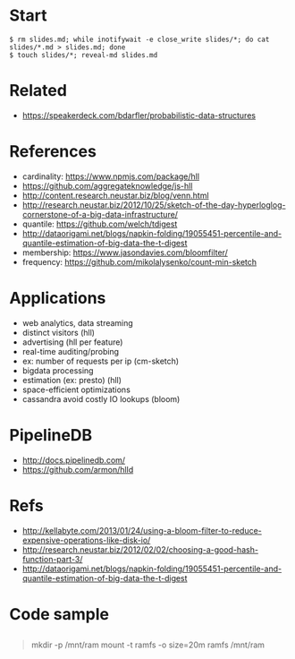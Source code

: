 # Start
	
	$ rm slides.md; while inotifywait -e close_write slides/*; do cat slides/*.md > slides.md; done
	$ touch slides/*; reveal-md slides.md


# Related

* https://speakerdeck.com/bdarfler/probabilistic-data-structures

# References

* cardinality: https://www.npmjs.com/package/hll
 * https://github.com/aggregateknowledge/js-hll
 * http://content.research.neustar.biz/blog/venn.html
 * http://research.neustar.biz/2012/10/25/sketch-of-the-day-hyperloglog-cornerstone-of-a-big-data-infrastructure/
* quantile: https://github.com/welch/tdigest
 * http://dataorigami.net/blogs/napkin-folding/19055451-percentile-and-quantile-estimation-of-big-data-the-t-digest
* membership: https://www.jasondavies.com/bloomfilter/
* frequency: https://github.com/mikolalysenko/count-min-sketch


# Applications

* web analytics, data streaming
 * distinct visitors (hll)
 * advertising (hll per feature)
* real-time auditing/probing
 * ex: number of requests per ip (cm-sketch)
* bigdata processing
 * estimation (ex: presto) (hll)
* space-efficient optimizations
 * cassandra avoid costly IO lookups (bloom)

# PipelineDB
* http://docs.pipelinedb.com/
* https://github.com/armon/hlld


# Refs
* http://kellabyte.com/2013/01/24/using-a-bloom-filter-to-reduce-expensive-operations-like-disk-io/
* http://research.neustar.biz/2012/02/02/choosing-a-good-hash-function-part-3/
* http://dataorigami.net/blogs/napkin-folding/19055451-percentile-and-quantile-estimation-of-big-data-the-t-digest



# Code sample

## 
> mkdir -p /mnt/ram
> mount -t ramfs -o size=20m ramfs /mnt/ram